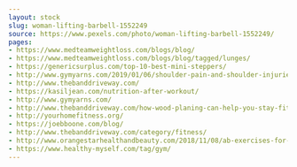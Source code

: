 ```yaml
---
layout: stock
slug: woman-lifting-barbell-1552249
source: https://www.pexels.com/photo/woman-lifting-barbell-1552249/
pages:
- https://www.medteamweightloss.com/blogs/blog/
- https://www.medteamweightloss.com/blogs/blog/tagged/lunges/
- https://genericsurplus.com/top-10-best-mini-steppers/
- http://www.gymyarns.com/2019/01/06/shoulder-pain-and-shoulder-injuries/
- http://www.thebanddriveway.com/
- https://kasiljean.com/nutrition-after-workout/
- http://www.gymyarns.com/
- http://www.thebanddriveway.com/how-wood-planing-can-help-you-stay-fit/
- http://yourhomefitness.org/
- https://joebboone.com/blog/
- http://www.thebanddriveway.com/category/fitness/
- http://www.orangestarhealthandbeauty.com/2018/11/08/ab-exercises-for-ripped-abs/
- https://www.healthy-myself.com/tag/gym/
---
```

